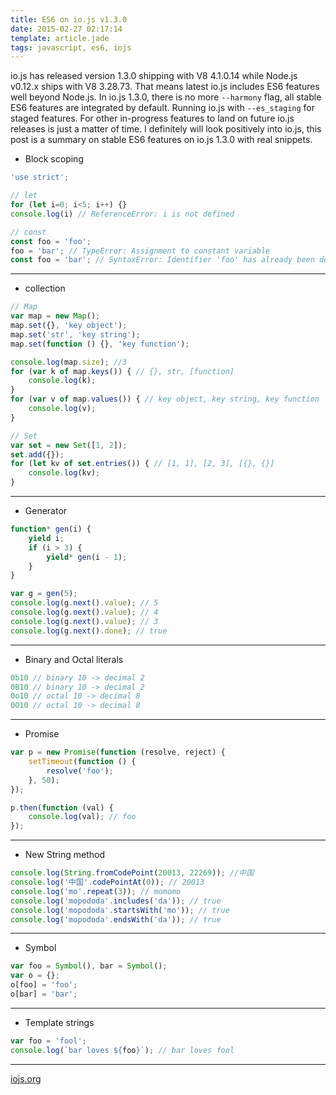 ```yaml
---
title: ES6 on io.js v1.3.0
date: 2015-02-27 02:17:14
template: article.jade
tags: javascript, es6, iojs
---
```


io.js has released version 1.3.0 shipping with V8 4.1.0.14 while Node.js v0.12.x ships with V8 3.28.73. That means latest io.js includes ES6 features well beyond Node.js. In io.js 1.3.0, there is no more `--harmony` flag, all stable ES6 features are integrated by default. Running io.js with `--es_staging` for staged features. For other in-progress features to land on future io.js releases is just a matter of time. I definitely will look positively into io.js, this post is a summary on stable ES6 features on io.js 1.3.0 with real snippets.

<span class="more"></span>

- Block scoping

```javascript
'use strict';

// let
for (let i=0; i<5; i++) {}
console.log(i) // ReferenceError: i is not defined

// const
const foo = 'foo';
foo = 'bar'; // TypeError: Assignment to constant variable
const foo = 'bar'; // SyntaxError: Identifier 'foo' has already been declared
```

---

- collection

```javascript
// Map
var map = new Map();
map.set({}, 'key object');
map.set('str', 'key string');
map.set(function () {}, 'key function');

console.log(map.size); //3
for (var k of map.keys()) { // {}, str, [function]
    console.log(k);
}
for (var v of map.values()) { // key object, key string, key function
    console.log(v);
}

// Set
var set = new Set([1, 2]);
set.add({});
for (let kv of set.entries()) { // [1, 1], [2, 3], [{}, {}]
    console.log(kv);
}
```

---

- Generator

```javascript
function* gen(i) {
    yield i;
    if (i > 3) {
        yield* gen(i - 1);
    }
}

var g = gen(5);
console.log(g.next().value); // 5
console.log(g.next().value); // 4
console.log(g.next().value); // 3
console.log(g.next().done); // true
```

---

- Binary and Octal literals

```javascript
0b10 // binary 10 -> decimal 2
0B10 // binary 10 -> decimal 2
0o10 // octal 10 -> decimal 8
0O10 // octal 10 -> decimal 8
```

---

- Promise

```javascript
var p = new Promise(function (resolve, reject) {
    setTimeout(function () {
        resolve('foo');
    }, 50);
});

p.then(function (val) {
    console.log(val); // foo
});
``` 

---

- New String method

```javascript
console.log(String.fromCodePoint(20013, 22269)); //中国
console.log('中国'.codePointAt(0)); // 20013
console.log('mo'.repeat(3)); // momomo
console.log('mopododa'.includes('da')); // true
console.log('mopododa'.startsWith('mo')); // true
console.log('mopododa'.endsWith('da')); // true
```

---

- Symbol

```javascript
var foo = Symbol(), bar = Symbol();
var o = {};
o[foo] = 'foo';
o[bar] = 'bar';
```

---

- Template strings

```javascript
var foo = 'fool';
console.log(`bar loves ${foo}`); // bar loves fool
```

---
[iojs.org](https://iojs.org/en/es6.html)